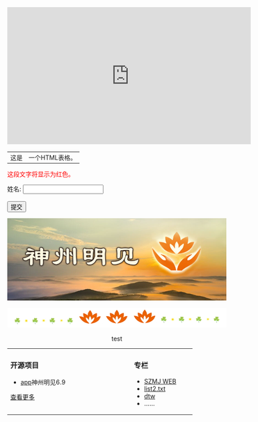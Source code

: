   <iframe width="560" height="315" src="https://www.youtube.com/embed/dQw4w9WgXcQ" frameborder="0" allowfullscreen></iframe>
<table>
    <tr>
        <td>这是</td>
        <td>一个HTML表格。</td>
    </tr>
</table>
<p style="color: red;">这段文字将显示为红色。</p>
<form action="#">
    <label for="name">姓名:</label>
    <input type="text" id="name" name="name"><br><br>
    <input type="submit" value="提交">
</form>

<p align="center">
  <img src="https://github.com/szmj0/update/blob/main/extras/Icon-256.jpg"/>
</p>	
<p align="center">
  <img src="https://github.com/szmj0/update/blob/main/extras/sjmj-fg.jpg"/>
</p>

<p align="center">test</p>  


<table align="center"><tr>
<td valign="top" width="33%">

### 开源项目  
- [app](https://github.com/szmj0/update/blob/main/extras/szmj-v6.9.2024010901.apk)神州明见6.9	
   
[查看更多](https://github.com/szmj0/Publish)	 

	
</td>
<td valign="top" width="33%">

</td>
<td valign="top" width="33%">

### 专栏  
- [SZMJ WEB](https://github.com/szmj0/update/blob/main/extras/SZZD_PC/szmjweb.3.0.zip)
- [list2.txt](https://szzdmj.github.io/github-page-test/list2.txt)
- [dtw](https://j.mp/ddw2288)
- ……

	
</td>
</tr></table>

